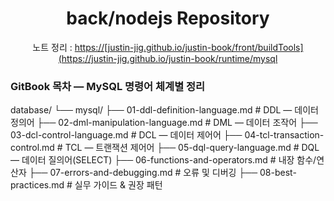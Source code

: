 

<h1 align="center">back/nodejs Repository</h1>
<p align="center">
  <span>노트 정리 : <a href="https://justin-jig.github.io/justin-book/runtime/mysql/">https://[justin-jig.github.io/justin-book/front/buildTools](https://justin-jig.github.io/justin-book/runtime/mysql</a></span><br/>
</p>

### GitBook 목차 — MySQL 명령어 체계별 정리
database/
└── mysql/
    ├── 01-ddl-definition-language.md       # DDL — 데이터 정의어
    ├── 02-dml-manipulation-language.md     # DML — 데이터 조작어
    ├── 03-dcl-control-language.md          # DCL — 데이터 제어어
    ├── 04-tcl-transaction-control.md       # TCL — 트랜잭션 제어어
    ├── 05-dql-query-language.md            # DQL — 데이터 질의어(SELECT)
    ├── 06-functions-and-operators.md       # 내장 함수/연산자
    ├── 07-errors-and-debugging.md          # 오류 및 디버깅
    ├── 08-best-practices.md                # 실무 가이드 & 권장 패턴